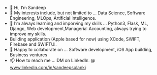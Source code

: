 - 👋 Hi, I’m Sandeep
- 👀 My interests include, but not limited to ... Data Science, Software Engineering, MLOps, Artificial Intelligence. 
- 🌱 I’m always learning and imporving my skills ... Python3, Flask, ML, Django, Web development,Managerial Accounting, always trying to improve my skills.
- Building application (Apple based for now) using XCode, SWIFT, Firebase and SWIFTUI. 
- 💞️ Happy to collaborate on ... Software development, iOS App building, Business ventures 
- 📫 How to reach me ... DM on LinkedIn: @ www.linkedin.com/in/sandeepsolanki 

<!---
manoritesandeep/manoritesandeep is a ✨ special ✨ repository because its `README.md` (this file) appears on your GitHub profile.
You can click the Preview link to take a look at your changes.
--->
